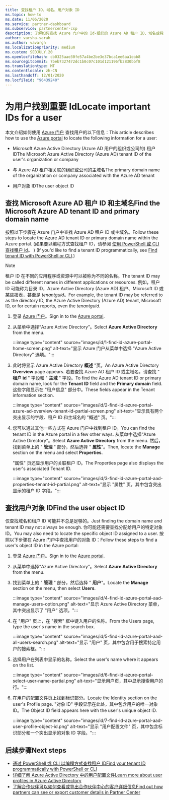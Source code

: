 ```yaml
---
title: 查找租户 ID、域名、用户对象 ID
ms.topic: how-to
ms.date: 11/06/2020
ms.service: partner-dashboard
ms.subservice: partnercenter-csp
description: 了解如何查找 Azure 门户中的 Id-组织的 Azure AD 租户 ID、域名或特定用户对象 ID。 某些任务需要此信息。
author: varsha-sarah
ms.author: vavargh
ms.localizationpriority: medium
ms.custom: SEOJULY.20
ms.openlocfilehash: cb0325aae30fe57a4be2be3e37bca1ee6aa1eab8
ms.sourcegitcommit: 7beb7327472dc1b0c07c101d121196fb2830bbf8
ms.translationtype: MT
ms.contentlocale: zh-CN
ms.lasthandoff: 12/01/2020
ms.locfileid: "96439240"
---
```

# <a name="locate-important-ids-for-a-user"></a><span data-ttu-id="f4a4c-104">为用户找到重要 Id</span><span class="sxs-lookup"><span data-stu-id="f4a4c-104">Locate important IDs for a user</span></span>

<span data-ttu-id="f4a4c-105">本文介绍如何使用 [Azure 门户](https://portal.azure.com/) 查找用户的以下信息：</span><span class="sxs-lookup"><span data-stu-id="f4a4c-105">This article describes how to use the [Azure portal](https://portal.azure.com/) to locate the following information for a user:</span></span>

- <span data-ttu-id="f4a4c-106">Microsoft Azure Active Directory (Azure AD 用户的组织或公司的) 租户 ID</span><span class="sxs-lookup"><span data-stu-id="f4a4c-106">The Microsoft Azure Active Directory (Azure AD) tenant ID of the user's organization or company</span></span>

- <span data-ttu-id="f4a4c-107">与 Azure AD 租户相关联的组织或公司的主域名</span><span class="sxs-lookup"><span data-stu-id="f4a4c-107">The primary domain name of the organization or company associated with the Azure AD tenant</span></span>

- <span data-ttu-id="f4a4c-108">用户对象 ID</span><span class="sxs-lookup"><span data-stu-id="f4a4c-108">The user object ID</span></span>

## <a name="find-the-microsoft-azure-ad-tenant-id-and-primary-domain-name"></a><span data-ttu-id="f4a4c-109">查找 Microsoft Azure AD 租户 ID 和主域名</span><span class="sxs-lookup"><span data-stu-id="f4a4c-109">Find the Microsoft Azure AD tenant ID and primary domain name</span></span>

<span data-ttu-id="f4a4c-110">按照以下步骤在 Azure 门户中查找 Azure AD 租户 ID 或主域名。</span><span class="sxs-lookup"><span data-stu-id="f4a4c-110">Follow these steps to locate the Azure AD tenant ID or primary domain name within the Azure portal.</span></span> <span data-ttu-id="f4a4c-111"> (如果要以编程方式查找租户 ID，请参阅 [使用 PowerShell 或 CLI 查找租户 id](/azure/active-directory/fundamentals/active-directory-how-to-find-tenant.md#find-tenant-id-with-powershell)。 ) </span><span class="sxs-lookup"><span data-stu-id="f4a4c-111">(If you'd like to find a tenant ID programmatically, see [Find tenant ID with PowerShell or CLI](/azure/active-directory/fundamentals/active-directory-how-to-find-tenant.md#find-tenant-id-with-powershell).)</span></span>

> [!NOTE]
> <span data-ttu-id="f4a4c-112">租户 ID 在不同的应用程序或资源中可以被称为不同的名称。</span><span class="sxs-lookup"><span data-stu-id="f4a4c-112">The tenant ID may be called different names in different applications or resources.</span></span> <span data-ttu-id="f4a4c-113">例如，租户 ID 可能称为目录 ID，Azure Active Directory (Azure AD) 租户、Microsoft ID 或某些报表，甚至是 *tenantguid*。</span><span class="sxs-lookup"><span data-stu-id="f4a4c-113">For example, the tenant ID may be referred to as the directory ID, the Azure Active Directory (Azure AD) tenant, Microsoft ID, or for certain reports, even the *tenantguid*.</span></span>

1. <span data-ttu-id="f4a4c-114">登录 [Azure 门户](https://portal.azure.com/)。</span><span class="sxs-lookup"><span data-stu-id="f4a4c-114">Sign in to the [Azure portal](https://portal.azure.com/).</span></span>

2. <span data-ttu-id="f4a4c-115">从菜单中选择“Azure Active Directory”。</span><span class="sxs-lookup"><span data-stu-id="f4a4c-115">Select **Azure Active Directory** from the menu.</span></span>

   :::image type="content" source="images/id/1-find-id-azure-portal-home-screen.png" alt-text="显示 Azure 门户从菜单中选择 &quot;Azure Active Directory&quot; 选项。":::

3. <span data-ttu-id="f4a4c-117">此时将显示 Azure Active Directory **概述** "页。</span><span class="sxs-lookup"><span data-stu-id="f4a4c-117">An Azure Active Directory **Overview** page appears.</span></span> <span data-ttu-id="f4a4c-118">若要查找 Azure AD 租户 ID 或主域名，请查找 " **租户 id** " 字段和 " **主域** " 字段。</span><span class="sxs-lookup"><span data-stu-id="f4a4c-118">To find the Azure AD tenant ID or primary domain name, look for the **Tenant ID** field and the **Primary domain** field.</span></span> <span data-ttu-id="f4a4c-119">这些字段显示在 "租户信息" 部分中。</span><span class="sxs-lookup"><span data-stu-id="f4a4c-119">These fields appear in the Tenant information section.</span></span>

   :::image type="content" source="images/id/2-find-id-azure-portal-azure-ad-overview-tenant-id-partial-screen.png" alt-text="显示具有两个突出显示的字段、租户 ID 和主域名的 &quot;概述&quot; 页。":::

4. <span data-ttu-id="f4a4c-121">您可以通过其他一些方式在 Azure 门户中找到租户 ID。</span><span class="sxs-lookup"><span data-stu-id="f4a4c-121">You can find the tenant ID in the Azure portal in a few other ways.</span></span> <span data-ttu-id="f4a4c-122">从菜单中选择“Azure Active Directory”。</span><span class="sxs-lookup"><span data-stu-id="f4a4c-122">Select **Azure Active Directory** from the menu.</span></span> <span data-ttu-id="f4a4c-123">然后，找到菜单上的 " **管理** " 部分，然后选择 " **属性**"。</span><span class="sxs-lookup"><span data-stu-id="f4a4c-123">Then, locate the **Manage** section on the menu and select **Properties**.</span></span>

   <span data-ttu-id="f4a4c-124">"属性" 页还显示用户的关联租户 ID。</span><span class="sxs-lookup"><span data-stu-id="f4a4c-124">The Properties page also displays the user's associated Tenant ID.</span></span>

   :::image type="content" source="images/id/3-find-id-azure-portal-aad-properties-tenant-id-partial.png" alt-text="显示 &quot;属性&quot; 页，其中包含突出显示的租户 ID 字段。":::

## <a name="find-the-user-object-id"></a><span data-ttu-id="f4a4c-126">查找用户对象 ID</span><span class="sxs-lookup"><span data-stu-id="f4a4c-126">Find the user object ID</span></span>

<span data-ttu-id="f4a4c-127">仅查找域名和租户 ID 可能并不总是足够的。</span><span class="sxs-lookup"><span data-stu-id="f4a4c-127">Just finding the domain name and tenant ID may not always be enough.</span></span> <span data-ttu-id="f4a4c-128">你可能还需要查找分配给用户的特定对象 ID。</span><span class="sxs-lookup"><span data-stu-id="f4a4c-128">You may also need to locate the specific object ID assigned to a user.</span></span> <span data-ttu-id="f4a4c-129">按照以下步骤在 Azure 门户中查找用户的对象 ID：</span><span class="sxs-lookup"><span data-stu-id="f4a4c-129">Follow these steps to find a user's object ID in the Azure portal:</span></span>

1. <span data-ttu-id="f4a4c-130">登录 [Azure 门户](https://portal.azure.com/)。</span><span class="sxs-lookup"><span data-stu-id="f4a4c-130">Sign in to the [Azure portal](https://portal.azure.com/).</span></span>

2. <span data-ttu-id="f4a4c-131">从菜单中选择“Azure Active Directory”。</span><span class="sxs-lookup"><span data-stu-id="f4a4c-131">Select **Azure Active Directory** from the menu.</span></span>

3. <span data-ttu-id="f4a4c-132">找到菜单上的 " **管理** " 部分，然后选择 " **用户**"。</span><span class="sxs-lookup"><span data-stu-id="f4a4c-132">Locate the **Manage** section on the menu, then select **Users**.</span></span>

      :::image type="content" source="images/id/4-find-id-azure-portal-aad-manage-users-option.png" alt-text="显示 Azure Active Directory 菜单，其中突出显示了 &quot;用户&quot; 选项。":::

4. <span data-ttu-id="f4a4c-134">在 "用户" 页上，在 "搜索" 框中键入用户的名称。</span><span class="sxs-lookup"><span data-stu-id="f4a4c-134">From the Users page, type the user's name in the search box.</span></span>

      :::image type="content" source="images/id/5-find-id-azure-portal-aad-all-users-search.png" alt-text="显示 &quot;用户&quot; 页，其中包含用于搜索特定用户的搜索框。":::

5. <span data-ttu-id="f4a4c-136">选择用户在列表中显示的名称。</span><span class="sxs-lookup"><span data-stu-id="f4a4c-136">Select the user's name where it appears on the list.</span></span>  

      :::image type="content" source="images/id/6-find-id-azure-portal-select-user-name-partial.png" alt-text="显示用户页，其中显示搜索用户的行。":::

6. <span data-ttu-id="f4a4c-138">在用户的配置文件页上找到标识部分。</span><span class="sxs-lookup"><span data-stu-id="f4a4c-138">Locate the Identity section on the user's Profile page.</span></span> <span data-ttu-id="f4a4c-139">"对象 ID" 字段显示在此处，其中包含用户的唯一对象 ID。</span><span class="sxs-lookup"><span data-stu-id="f4a4c-139">The Object ID field appears here with the user's unique object ID.</span></span>

      :::image type="content" source="images/id/7-find-id-azure-portal-aad-user-profile-object-id.png" alt-text="显示 &quot;用户配置文件&quot; 页，其中包含标识部分和一个突出显示的对象 ID 字段。":::

## <a name="next-steps"></a><span data-ttu-id="f4a4c-141">后续步骤</span><span class="sxs-lookup"><span data-stu-id="f4a4c-141">Next steps</span></span>

- [<span data-ttu-id="f4a4c-142">通过 PowerShell 或 CLI 以编程方式查找租户 ID</span><span class="sxs-lookup"><span data-stu-id="f4a4c-142">Find your tenant ID programmatically with PowerShell or CLI</span></span>](/azure/active-directory/fundamentals/active-directory-how-to-find-tenant)
- [<span data-ttu-id="f4a4c-143">详细了解 Azure Active Directory 中的用户配置文件</span><span class="sxs-lookup"><span data-stu-id="f4a4c-143">Learn more about user profiles in Azure Active Directory</span></span>](/azure/active-directory/fundamentals/active-directory-users-profile-azure-portal)
- [<span data-ttu-id="f4a4c-144">了解合作伙伴可以如何查看或导出合作伙伴中心的客户详细信息</span><span class="sxs-lookup"><span data-stu-id="f4a4c-144">Find out how partners can see or export customer details in Partner Center</span></span>](see-your-customer-list.md)

